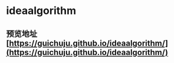 # ideaalgorithm
## 预览地址[https://guichuju.github.io/ideaalgorithm/](https://guichuju.github.io/ideaalgorithm/)
